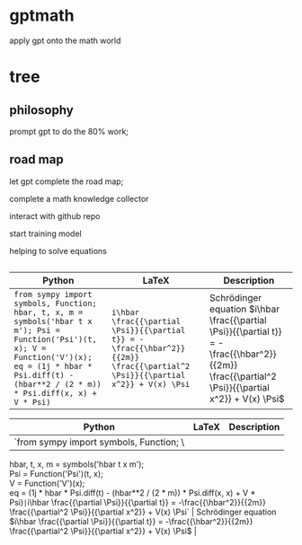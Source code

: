 # gptmath

apply gpt onto the math world

# tree

## philosophy

prompt gpt to do the 80% work;

## road map

let gpt complete the road map;

complete a math knowledge collector

interact with github repo

start training model

helping to solve equations

## 


| Python | LaTeX | Description |
| ------ | ----- | ----------- |
| `from sympy import symbols, Function; hbar, t, x, m = symbols('hbar t x m'); Psi = Function('Psi')(t, x); V = Function('V')(x); eq = (1j * hbar * Psi.diff(t) - (hbar**2 / (2 * m)) * Psi.diff(x, x) + V * Psi)` | `i\hbar \frac{{\partial \Psi}}{{\partial t}} = -\frac{{\hbar^2}}{{2m}} \frac{{\partial^2 \Psi}}{{\partial x^2}} + V(x) \Psi` | Schrödinger equation $i\hbar \frac{{\partial \Psi}}{{\partial t}} = -\frac{{\hbar^2}}{{2m}} \frac{{\partial^2 \Psi}}{{\partial x^2}} + V(x) \Psi$ |


| Python | LaTeX | Description |
| ------ | ----- | ----------- |
| `from sympy import symbols, Function; \
hbar, t, x, m = symbols('hbar t x m'); \
Psi = Function('Psi')(t, x); \
V = Function('V')(x); \
eq = (1j * hbar * Psi.diff(t) - (hbar**2 / (2 * m)) * Psi.diff(x, x) + V * Psi)` | `i\hbar \frac{{\partial \Psi}}{{\partial t}} = -\frac{{\hbar^2}}{{2m}} \frac{{\partial^2 \Psi}}{{\partial x^2}} + V(x) \Psi` | Schrödinger equation $i\hbar \frac{{\partial \Psi}}{{\partial t}} = -\frac{{\hbar^2}}{{2m}} \frac{{\partial^2 \Psi}}{{\partial x^2}} + V(x) \Psi$ |


